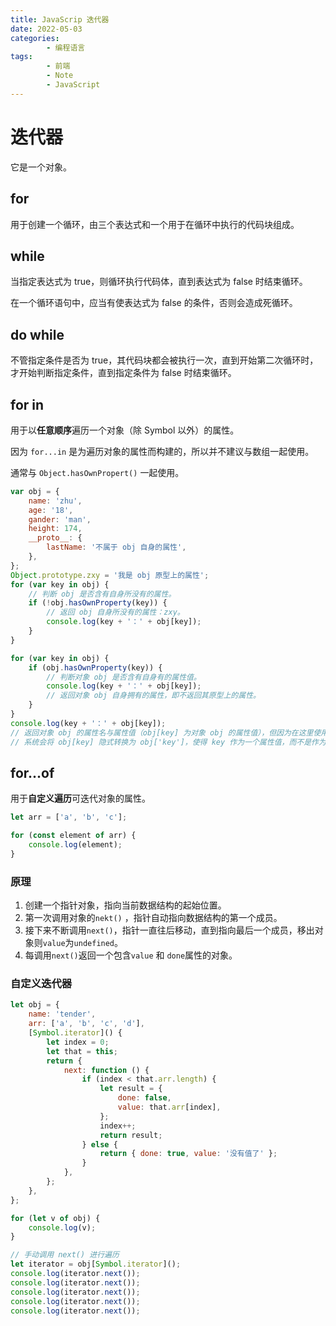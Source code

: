 ```yaml
---
title: JavaScrip 迭代器
date: 2022-05-03
categories:
        - 编程语言
tags:
        - 前端
        - Note
        - JavaScript
---
```


# 迭代器

它是一个对象。

## for

用于创建一个循环，由三个表达式和一个用于在循环中执行的代码块组成。

## while

当指定表达式为 true，则循环执行代码体，直到表达式为 false 时结束循环。

在一个循环语句中，应当有使表达式为 false 的条件，否则会造成死循环。

## do while

不管指定条件是否为 true，其代码块都会被执行一次，直到开始第二次循环时，才开始判断指定条件，直到指定条件为 false 时结束循环。

## for in

用于以**任意顺序**遍历一个对象（除 Symbol 以外）的属性。

因为 `for...in` 是为遍历对象的属性而构建的，所以并不建议与数组一起使用。

通常与 `Object.hasOwnPropert()` 一起使用。

```JavaScript
var obj = {
	name: 'zhu',
	age: '18',
	gander: 'man',
	height: 174,
	__proto__: {
		lastName: '不属于 obj 自身的属性',
	},
};
Object.prototype.zxy = '我是 obj 原型上的属性';
for (var key in obj) {
	// 判断 obj 是否含有自身所没有的属性。
	if (!obj.hasOwnProperty(key)) {
		// 返回 obj 自身所没有的属性：zxy。
		console.log(key + '：' + obj[key]);
	}
}

```

```JavaScript
for (var key in obj) {
	if (obj.hasOwnProperty(key)) {
		// 判断对象 obj 是否含有自身有的属性值。
		console.log(key + '：' + obj[key]);
		// 返回对象 obj 自身拥有的属性，即不返回其原型上的属性。
	}
}
console.log(key + '：' + obj[key]);
// 返回对象 obj 的属性名与属性值（obj[key] 为对象 obj 的属性值），但因为在这里使用了 obj.key，
// 系统会将 obj[key] 隐式转换为 obj['key']，使得 key 作为一个属性值，而不是作为一个变量。
```

## for...of

用于**自定义遍历**可迭代对象的属性。

```js
let arr = ['a', 'b', 'c'];

for (const element of arr) {
	console.log(element);
}
```

### 原理

1. 创建一个指针对象，指向当前数据结构的起始位置。
2. 第一次调用对象的`nekt()` ，指针自动指向数据结构的第一个成员。
3. 接下来不断调用`next()`，指针一直往后移动，直到指向最后一个成员，移出对象则`value`为`undefined`。
4. 每调用`next()`返回一个包含`value` 和 `done`属性的对象。

### 自定义迭代器

```js
let obj = {
	name: 'tender',
	arr: ['a', 'b', 'c', 'd'],
	[Symbol.iterator]() {
		let index = 0;
		let that = this;
		return {
			next: function () {
				if (index < that.arr.length) {
					let result = {
						done: false,
						value: that.arr[index],
					};
					index++;
					return result;
				} else {
					return { done: true, value: '没有值了' };
				}
			},
		};
	},
};

for (let v of obj) {
	console.log(v);
}

// 手动调用 next() 进行遍历
let iterator = obj[Symbol.iterator]();
console.log(iterator.next());
console.log(iterator.next());
console.log(iterator.next());
console.log(iterator.next());
console.log(iterator.next());
```
